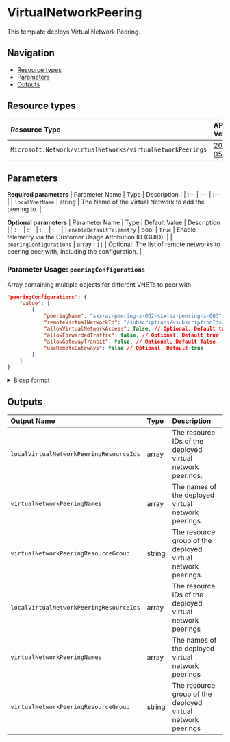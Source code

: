 # VirtualNetworkPeering

This template deploys Virtual Network Peering.

## Navigation

- [Resource types](#Resource-types)
- [Parameters](#Parameters)
- [Outputs](#Outputs)

## Resource types

| Resource Type | API Version |
| :-- | :-- |
| `Microsoft.Network/virtualNetworks/virtualNetworkPeerings` | [2021-05-01](https://docs.microsoft.com/en-us/azure/templates/Microsoft.Network/2021-05-01/virtualNetworks/virtualNetworkPeerings) |

## Parameters

**Required parameters**
| Parameter Name | Type | Description |
| :-- | :-- | :-- |
| `localVnetName` | string | The Name of the Virtual Network to add the peering to. |

**Optional parameters**
| Parameter Name | Type | Default Value | Description |
| :-- | :-- | :-- | :-- |
| `enableDefaultTelemetry` | bool | `True` | Enable telemetry via the Customer Usage Attribution ID (GUID). |
| `peeringConfigurations` | array | `[]` | Optional. The list of remote networks to peering peer with, including the configuration. |

### Parameter Usage: `peeringConfigurations`

Array containing multiple objects for different VNETs to peer with.

```json
"peeringConfigurations": {
    "value": [
        {
            "peeringName": "sxx-az-peering-x-002-sxx-az-peering-x-003",  // Optional
            "remoteVirtualNetworkId": "/subscriptions/<subscriptionId>/resourceGroups/dependencies-rg/providers/Microsoft.Network/virtualNetworks/<vnetName>",
            "allowVirtualNetworkAccess": false, // Optional. Default true
            "allowForwardedTraffic": false, // Optional. Default true
            "allowGatewayTransit": false, // Optional. Default false
            "useRemoteGateways": false // Optional. Default true
        }
    ]
}
```

</details>

<details>

<summary>Bicep format</summary>

```bicep
peeringConfigurations: [
    {
        peeringName: 'sxx-az-peering-x-002-sxx-az-peering-x-003'  // Optional
        remoteVirtualNetworkId: '/subscriptions/<subscriptionId>/resourceGroups/dependencies-rg/providers/Microsoft.Network/virtualNetworks/<vnetName>'
        allowVirtualNetworkAccess: false // Optional. Default true
        allowForwardedTraffic: false // Optional. Default true
        allowGatewayTransit: false // Optional. Default false
        useRemoteGateways: false // Optional. Default true
    }
]
```

</details>
<p>

## Outputs

| Output Name | Type | Description |
| :-- | :-- | :-- |
| `localVirtualNetworkPeeringResourceIds` | array | The resource IDs of the deployed virtual network peerings. |
| `virtualNetworkPeeringNames` | array | The names of the deployed virtual network peerings. |
| `virtualNetworkPeeringResourceGroup` | string | The resource group of the deployed virtual network peerings. |
| `localVirtualNetworkPeeringResourceIds` | array | The resource IDs of the deployed virtual network peerings |
| `virtualNetworkPeeringNames` | array | The names of the deployed virtual network peerings |
| `virtualNetworkPeeringResourceGroup` | string | The resource group of the deployed virtual network peerings |

